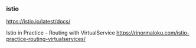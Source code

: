 ### istio
https://istio.io/latest/docs/


Istio in Practice – Routing with VirtualService
https://rinormaloku.com/istio-practice-routing-virtualservices/

